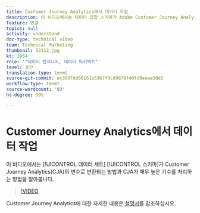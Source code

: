 ```yaml
---
title: Customer Journey Analytics에서 데이터 작업
description: 이 비디오에서는 데이터 집합 스키마가 Adobe Customer Journey Analytics(CJA)의 변수로 변환되는 방법뿐만 아니라 CJA가 매우 높은 카디널리티를 처리하는 방법을 알아봅니다.
feature: 연결
topics: null
activity: understand
doc-type: technical video
team: Technical Marketing
thumbnail: 32112.jpg
kt: 3964
role: '"데이터 엔지니어, 데이터 아키텍트"'
level: 중간
translation-type: tm+mt
source-git-commit: ec3697dd60161b59b7f0cd9878f40fd9eeae30e5
workflow-type: tm+mt
source-wordcount: '93'
ht-degree: 39%

---
```



# Customer Journey Analytics에서 데이터 작업

이 비디오에서는 [!UICONTROL 데이터 세트] [!UICONTROL 스키마]가 Customer Journey Analytics(CJA)의 변수로 변환되는 방법과 CJA가 매우 높은 기수를 처리하는 방법을 알아봅니다.

>[!VIDEO](https://video.tv.adobe.com/v/32112/?quality=12)

Customer Journey Analytics에 대한 자세한 내용은 [설명서](https://docs.adobe.com/content/help/ko-KR/analytics-platform/using/cja-landing.html)를 참조하십시오.
